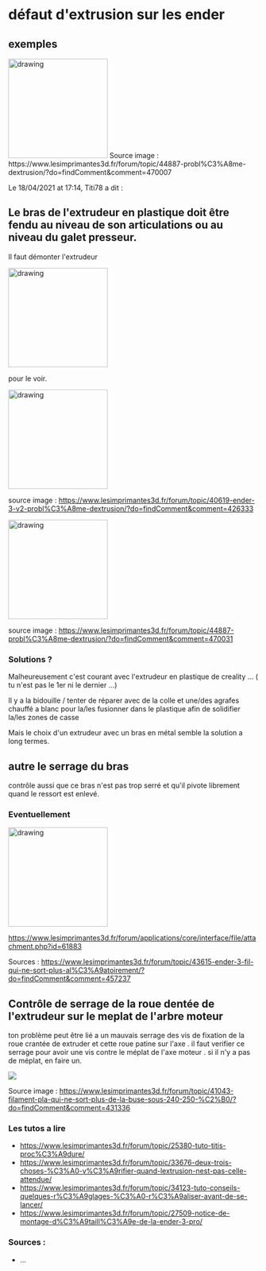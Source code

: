# défaut d'extrusion sur les ender

## exemples 

<img src="https://www.lesimprimantes3d.fr/forum/uploads/monthly_2021_11/image.thumb.jpg.11c11f133e9126257b9131e8fa5410b7.jpg.39e1cc7554872a295a217637b341afec.jpg" alt="drawing" width="200"/>
Source image : https://www.lesimprimantes3d.fr/forum/topic/44887-probl%C3%A8me-dextrusion/?do=findComment&comment=470007



  Le 18/04/2021 at 17:14, Titi78 a dit :

## Le bras de l'extrudeur en plastique doit être fendu au niveau de son articulations ou au niveau du galet presseur. 

Il faut démonter l'extrudeur 

<img src="https://www.lesimprimantes3d.fr/forum/uploads/monthly_2021_04/IMG_20210404_000503.thumb.jpg.fe49fdf74d3b69d0a883bf4c2489a698.jpg" alt="drawing" width="200"/>

pour le voir.

<img src="https://www.lesimprimantes3d.fr/forum/uploads/monthly_2021_04/IMG_20210404_131125.jpg.aa046694f6386c943884df6453a189f8.jpg" alt="drawing" width="200"/>

source image : https://www.lesimprimantes3d.fr/forum/topic/40619-ender-3-v2-probl%C3%A8me-dextrusion/?do=findComment&comment=426333


<img src="https://www.lesimprimantes3d.fr/forum/uploads/monthly_2021_11/IMG-9217.jpg.421da1768d71aea822f25b61a43577e6.jpg" alt="drawing" width="200"/>

source image : https://www.lesimprimantes3d.fr/forum/topic/44887-probl%C3%A8me-dextrusion/?do=findComment&comment=470031

### Solutions ?
Malheureusement c'est courant avec l'extrudeur en plastique de creality ... ( tu n'est pas le 1er ni le dernier ...)

Il y a la bidouille / tenter de réparer avec de la colle et une/des agrafes chauffé a blanc pour la/les fusionner dans le plastique afin de solidifier la/les zones de casse

Mais le choix d'un extrudeur avec un bras en métal semble la solution a long termes.

## autre le serrage du bras 

contrôle aussi que ce bras n'est pas trop serré et qu'il pivote librement quand le ressort est enlevé.
### Eventuellement 

<img src="https://www.lesimprimantes3d.fr/forum/uploads/monthly_2019_03/extrudeur.PNG.c735261e6c529442e098e3c9f08045ee.PNG" alt="drawing" width="200"/>

https://www.lesimprimantes3d.fr/forum/applications/core/interface/file/attachment.php?id=61883

Sources : https://www.lesimprimantes3d.fr/forum/topic/43615-ender-3-fil-qui-ne-sort-plus-al%C3%A9atoirement/?do=findComment&comment=457237




## Contrôle de serrage de la roue dentée de l'extrudeur sur le meplat de l'arbre moteur 
ton problème peut être lié a un mauvais serrage des vis de fixation de la roue crantée de extruder et cette roue patine sur l'axe . il faut verifier ce serrage pour avoir une vis contre le méplat de l'axe moteur . si il n'y a pas de méplat, en faire un.

![](https://www.lesimprimantes3d.fr/forum/uploads/monthly_2020_01/image.png.46a135d77add7856413c74a9b4c13d42.png)

Source image : https://www.lesimprimantes3d.fr/forum/topic/41043-filament-pla-qui-ne-sort-plus-de-la-buse-sous-240-250-%C2%B0/?do=findComment&comment=431336




### Les tutos a lire
* https://www.lesimprimantes3d.fr/forum/topic/25380-tuto-titis-proc%C3%A9dure/
* https://www.lesimprimantes3d.fr/forum/topic/33676-deux-trois-choses-%C3%A0-v%C3%A9rifier-quand-lextrusion-nest-pas-celle-attendue/
* https://www.lesimprimantes3d.fr/forum/topic/34123-tuto-conseils-quelques-r%C3%A9glages-%C3%A0-r%C3%A9aliser-avant-de-se-lancer/
* https://www.lesimprimantes3d.fr/forum/topic/27509-notice-de-montage-d%C3%A9taill%C3%A9e-de-la-ender-3-pro/

### Sources :
* ...
